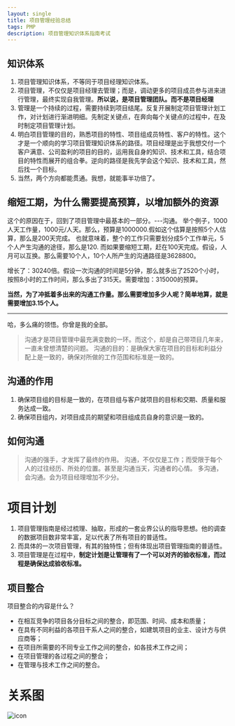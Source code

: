 ```yaml
---
layout: single
title: 项目管理经验总结
tags: PMP
description: 项目管理知识体系指南考试
---
```

## 知识体系
1. 项目管理知识体系，不等同于项目经理知识体系。
2. 项目管理，不仅仅是项目经理去管理；而是，调动更多的项目成员参与进来进行管理，最终实现自我管理。**所以说，是项目管理团队。而不是项目经理**
3. 管理是一个持续的过程，需要持续到项目结尾。反复开展制定项目管理计划工作，对计划进行渐进明细。先制定关键点，在奔向每个关键点的过程中，在及时制定项目管理计划。
4. 明白项目管理的目的，熟悉项目的特性、项目组成员特性、客户的特性。这个才是一个顺向的学习项目管理知识体系的路径。项目经理是出于我想交付一个客户满意、公司盈利的项目的目的，运用我自身的知识、技术和工具，结合项目的特性而展开的组合拳。逆向的路径是我先学会这个知识、技术和工具，然后找一个目标。
4. 当然，两个方向都能贯通。我想，就能事半功倍了。


## 缩短工期，为什么需要提高预算，以增加额外的资源
这个的原因在于，回到了项目管理中最基本的一部分。---沟通。
举个例子，1000人天工作量，1000元/人天。那么，预算是1000000.假如这个估算是按照5个人估算，那么是200天完成。
也就意味着，整个的工作只需要划分成5个工作单元，5个人产生沟通的途径，那么是120.
而如果要缩短工期，赶在100天完成。假设，人月可以互换。那么需要10个人，10个人所产生的沟通路径是3628800。

增长了：30240倍。假设一次沟通的时间是5分钟，那么就多出了2520个小时，按照8小时的工作时间，那么多出了315天。需要增加：315000的预算。

**当然，为了冲抵着多出来的沟通工作量。那么需要增加多少人呢？简单地算，就是需要增加3.15个人。**

------------------------
哈，多么痛的领悟。你曾是我的全部。

> 沟通才是项目管理中最充满变数的一环。而这个，却是自己带项目几年来，一直未曾想清楚的问题。
> 沟通的目的：是确保大家在项目的目标和利益分配上是一致的，确保对所做的工作范围和标准是一致的。

## 沟通的作用
1. 确保项目组的目标是一致的，在项目组与客户就项目的目标和交期、质量和服务达成一致。
2. 确保项目组内，对项目成员的期望和项目组成员自身的意识是一致的。

## 如何沟通
> 沟通的强手，才发挥了最终的作用。
> 沟通，不仅仅是工作；而受限于每个人的过往经历、所处的位置。甚至是沟通当天，沟通者的心情。
> 多沟通，会沟通。会为项目经理增加不少分。


# 项目计划

1. 项目管理指南是经过梳理、抽取，形成的一套业界公认的指导思想。他的调查的数据项目数非常丰富，足以代表了所有项目的普适性。
2. 而具体的一次项目管理，有其的独特性；但有体现出项目管理指南的普适性。
3. 项目管理是在过程中，**制定计划是让管理有了一个可以对齐的验收标准，而过程是确保达成验收标准。**

## 项目整合
> 
项目整合的内容是什么？
+ 在相互竞争的项目各分目标之间的整合，即范围、时间、成本和质量；
+ 在具有不同利益的各项目干系人之间的整合，如建筑项目的业主、设计方与供应商等；
+ 在项目所需要的不同专业工作之间的整合，如各技术工作之间；
+ 在项目管理的各过程之间的整合；
+ 在管理与技术工作之间的整合。

# 关系图

![icon](http://mybu.github.io/images/pmp/学习项目管理指南前文.png)
